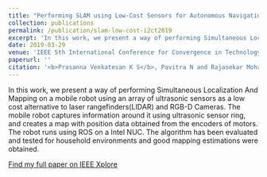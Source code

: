 ```yaml
---
title: "Performing SLAM using Low-Cost Sensors for Autonomous Navigation in household environments"
collection: publications
permalink: /publication/slam-low-cost-i2ct2019
excerpt: 'In this work, we present a way of performing Simultaneous Localization And Mapping on a mobile robot using an array of ultrasonic sensors as a low-cost alternative'
date: 2019-03-29
venue: 'IEEE 5th International Conference for Convergence in Technology (I2CT)'
paperurl: ''
citation: '<b>Prasanna Venkatesan K S</b>, Pavitra N and Rajasekar Mohan. &quot;Performing SLAM using Low-Cost Sensors for Autonomous Navigation in household environments.&quot; <i>in Proc. 2019 IEEE 5th International Conference for Convergence in Technology (I2CT)</i>, Pune, India'
---
```

In this work, we present a way of performing Simultaneous Localization And Mapping on a mobile robot using an array of ultrasonic sensors as a low cost alternative to laser rangefinders(LIDAR) and RGB-D Cameras. The mobile robot captures information around it using ultrasonic sensor ring, and creates a map with position data obtained from the encoders of motors. The robot runs using ROS on a Intel NUC. The algorithm has been evaluated and tested for household environments and good mapping estimations were obtained.

[Find my full paper on IEEE Xplore](https://ieeexplore.ieee.org/abstract/document/9033697/)
